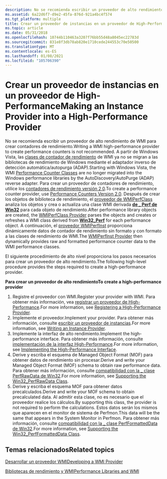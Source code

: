 ```yaml
---
description: No se recomienda escribir un proveedor de alto rendimiento de WMI para crear contadores de rendimiento.
ms.assetid: 6a22d6f7-d9e2-45fa-876d-921a4bc4f574
ms.tgt_platform: multiple
title: Crear un proveedor de instancias en un proveedor de High-Performance
ms.topic: article
ms.date: 05/31/2018
ms.openlocfilehash: 10744b110463a3207f76bb55d48a8045ec22783d
ms.sourcegitcommit: 831e8f3db78ab820e1710cede244553c70e50500
ms.translationtype: MT
ms.contentlocale: es-ES
ms.lasthandoff: 01/08/2021
ms.locfileid: "105706390"
---
```

# <a name="making-an-instance-provider-into-a-high-performance-provider"></a><span data-ttu-id="f2148-103">Crear un proveedor de instancias en un proveedor de High-Performance</span><span class="sxs-lookup"><span data-stu-id="f2148-103">Making an Instance Provider into a High-Performance Provider</span></span>

<span data-ttu-id="f2148-104">No se recomienda escribir un proveedor de alto rendimiento de WMI para crear contadores de rendimiento.</span><span class="sxs-lookup"><span data-stu-id="f2148-104">Writing a WMI high-performance provider to create performance counters is not recommended.</span></span> <span data-ttu-id="f2148-105">A partir de Windows Vista, las [clases de contador de rendimiento](/windows/desktop/CIMWin32Prov/performance-counter-classes) de WMI ya no se migran a las bibliotecas de rendimiento de Windows mediante el adaptador inverso de detección automática/autopurga (ADAP).</span><span class="sxs-lookup"><span data-stu-id="f2148-105">Starting with Windows Vista, the WMI [Performance Counter Classes](/windows/desktop/CIMWin32Prov/performance-counter-classes) are no longer migrated into the Windows performance libraries by the AutoDiscovery/AutoPurge (ADAP) reverse adapter.</span></span> <span data-ttu-id="f2148-106">Para crear un proveedor de contadores de rendimiento, utilice los [contadores de rendimiento versión 2,0](/windows/desktop/PerfCtrs/performance-counters-portal).</span><span class="sxs-lookup"><span data-stu-id="f2148-106">To create a performance counter provider, use [Performance Counters Version 2.0](/windows/desktop/PerfCtrs/performance-counters-portal).</span></span> <span data-ttu-id="f2148-107">Después de crear los objetos de biblioteca de rendimiento, el [proveedor de WMIPerfClass](wmiperfclass-provider.md) analiza los objetos y crea o actualiza una clase WMI derivada [**de \_ Perf de Win32**](/windows/desktop/CIMWin32Prov/win32-perf) para cada objeto de rendimiento.</span><span class="sxs-lookup"><span data-stu-id="f2148-107">After performance library objects are created, the [WMIPerfClass Provider](wmiperfclass-provider.md) parses the objects and creates or refreshes a WMI class derived from [**Win32\_Perf**](/windows/desktop/CIMWin32Prov/win32-perf) for each performance object.</span></span> <span data-ttu-id="f2148-108">A continuación, el [proveedor WMIPerfInst](wmiperfinst-provider.md) proporciona dinámicamente datos de contador de rendimiento sin formato y con formato a las clases de rendimiento de WMI.</span><span class="sxs-lookup"><span data-stu-id="f2148-108">The [WMIPerfInst Provider](wmiperfinst-provider.md) then dynamically provides raw and formatted performance counter data to the WMI performance classes.</span></span>

<span data-ttu-id="f2148-109">El siguiente procedimiento de alto nivel proporciona los pasos necesarios para crear un proveedor de alto rendimiento.</span><span class="sxs-lookup"><span data-stu-id="f2148-109">The following high-level procedure provides the steps required to create a high-performance provider.</span></span>

<span data-ttu-id="f2148-110">**Para crear un proveedor de alto rendimiento**</span><span class="sxs-lookup"><span data-stu-id="f2148-110">**To create a high-performance provider**</span></span>

1.  <span data-ttu-id="f2148-111">Registre el proveedor con WMI.</span><span class="sxs-lookup"><span data-stu-id="f2148-111">Register your provider with WMI.</span></span> <span data-ttu-id="f2148-112">Para obtener más información, vea [registrar un proveedor de High-Performance](registering-a-high-performance-provider.md).</span><span class="sxs-lookup"><span data-stu-id="f2148-112">For more information, see [Registering a High-Performance Provider](registering-a-high-performance-provider.md).</span></span>
2.  <span data-ttu-id="f2148-113">Implemente el proveedor.</span><span class="sxs-lookup"><span data-stu-id="f2148-113">Implement your provider.</span></span> <span data-ttu-id="f2148-114">Para obtener más información, consulte [escribir un proveedor de instancias](writing-an-instance-provider.md).</span><span class="sxs-lookup"><span data-stu-id="f2148-114">For more information, see [Writing an Instance Provider](writing-an-instance-provider.md).</span></span>
3.  <span data-ttu-id="f2148-115">Implemente la interfaz de alto rendimiento.</span><span class="sxs-lookup"><span data-stu-id="f2148-115">Implement the high-performance interface.</span></span> <span data-ttu-id="f2148-116">Para obtener más información, consulte [implementación de la interfaz High-Performance](implementing-the-high-performance-interface.md).</span><span class="sxs-lookup"><span data-stu-id="f2148-116">For more information, see [Implementing the High-Performance Interface](implementing-the-high-performance-interface.md).</span></span>
4.  <span data-ttu-id="f2148-117">Derive y escriba el esquema de Managed Object Format (MOF) para obtener datos de rendimiento sin procesar.</span><span class="sxs-lookup"><span data-stu-id="f2148-117">Derive and write your Managed Object Format (MOF) schema to obtain raw performance data.</span></span> <span data-ttu-id="f2148-118">Para obtener más información, consulte [compatibilidad con la \_ clase PerfRawData de Win32](supporting-the-win32-perfrawdata-class.md).</span><span class="sxs-lookup"><span data-stu-id="f2148-118">For more information, see [Supporting the Win32\_PerfRawData Class](supporting-the-win32-perfrawdata-class.md).</span></span>
5.  <span data-ttu-id="f2148-119">Derive y escriba el esquema MOF para obtener datos precalculados.</span><span class="sxs-lookup"><span data-stu-id="f2148-119">Derive and write your MOF schema to obtain precalculated data.</span></span> <span data-ttu-id="f2148-120">Al admitir esta clase, no es necesario que el proveedor realice los cálculos.</span><span class="sxs-lookup"><span data-stu-id="f2148-120">By supporting this class, the provider is not required to perform the calculations.</span></span> <span data-ttu-id="f2148-121">Estos datos serán los mismos que aparecen en el monitor de sistema de Perfmon.</span><span class="sxs-lookup"><span data-stu-id="f2148-121">This data will be the same that appears in the System Monitor in Perfmon.</span></span> <span data-ttu-id="f2148-122">Para obtener más información, consulte [compatibilidad con la \_ clase PerfFormattedData de Win32](supporting-the-win32-perfformatteddata-class.md).</span><span class="sxs-lookup"><span data-stu-id="f2148-122">For more information, see [Supporting the Win32\_PerfFormattedData Class](supporting-the-win32-perfformatteddata-class.md).</span></span>

## <a name="related-topics"></a><span data-ttu-id="f2148-123">Temas relacionados</span><span class="sxs-lookup"><span data-stu-id="f2148-123">Related topics</span></span>

<dl> <dt>

[<span data-ttu-id="f2148-124">Desarrollar un proveedor WMI</span><span class="sxs-lookup"><span data-stu-id="f2148-124">Developing a WMI Provider</span></span>](developing-a-wmi-provider.md)
</dt> <dt>

[<span data-ttu-id="f2148-125">Bibliotecas de rendimiento y WMI</span><span class="sxs-lookup"><span data-stu-id="f2148-125">Performance Libraries and WMI</span></span>](performance-libraries-and-wmi.md)
</dt> </dl>

 

 
